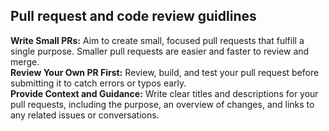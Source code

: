 ## Pull request and code review guidlines

**Write Small PRs:** Aim to create small, focused pull requests that fulfill a single purpose. Smaller pull requests are easier and faster to review and merge.<br/>
**Review Your Own PR First:** Review, build, and test your pull request before submitting it to catch errors or typos early.<br/>
**Provide Context and Guidance:** Write clear titles and descriptions for your pull requests, including the purpose, an overview of changes, and links to any related issues or conversations.

